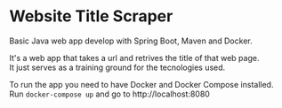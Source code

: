 # Website Title Scraper

Basic Java web app develop with Spring Boot, Maven and Docker.

It's a web app that takes a url and retrives the title of that web page.  
It just serves as a training ground for the tecnologies used.

To run the app you need to have Docker and Docker Compose installed.  
Run `docker-compose up` and go to http://localhost:8080